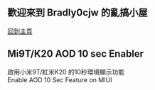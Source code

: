 ## 歡迎來到 Bradly0cjw 的亂搞小屋

[回到主頁](https://bradly0cjw.github.io)

## Mi9T/K20 AOD 10 sec Enabler

啟用小米9T/紅米K20 的10秒環境顯示功能<br>
Enable AOD 10 Sec Feature on MIUI
